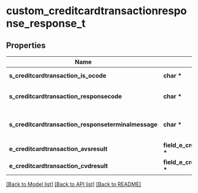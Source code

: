 # custom_creditcardtransactionresponse_response_t

## Properties
Name | Type | Description | Notes
------------ | ------------- | ------------- | -------------
**s_creditcardtransaction_is_ocode** | **char \*** | The ISO code | 
**s_creditcardtransaction_responsecode** | **char \*** | The response code | 
**s_creditcardtransaction_responseterminalmessage** | **char \*** | The terminal response message | 
**e_creditcardtransaction_avsresult** | **field_e_creditcardtransaction_avsresult_t \*** |  | [optional] 
**e_creditcardtransaction_cvdresult** | **field_e_creditcardtransaction_cvdresult_t \*** |  | [optional] 

[[Back to Model list]](../README.md#documentation-for-models) [[Back to API list]](../README.md#documentation-for-api-endpoints) [[Back to README]](../README.md)


